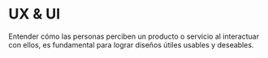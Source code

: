 # UX & UI

Entender cómo las personas perciben un producto o servicio al interactuar con ellos, es fundamental para lograr diseños útiles usables y deseables.